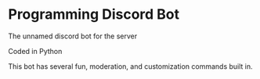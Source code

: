 # Programming Discord Bot
The unnamed discord bot for the server

Coded in Python

This bot has several fun, moderation, and customization commands built in.
